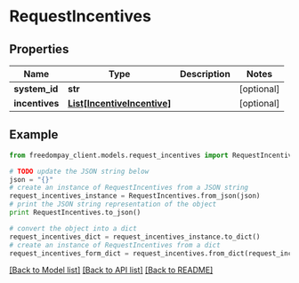 # RequestIncentives


## Properties
Name | Type | Description | Notes
------------ | ------------- | ------------- | -------------
**system_id** | **str** |  | [optional] 
**incentives** | [**List[IncentiveIncentive]**](IncentiveIncentive.md) |  | [optional] 

## Example

```python
from freedompay_client.models.request_incentives import RequestIncentives

# TODO update the JSON string below
json = "{}"
# create an instance of RequestIncentives from a JSON string
request_incentives_instance = RequestIncentives.from_json(json)
# print the JSON string representation of the object
print RequestIncentives.to_json()

# convert the object into a dict
request_incentives_dict = request_incentives_instance.to_dict()
# create an instance of RequestIncentives from a dict
request_incentives_form_dict = request_incentives.from_dict(request_incentives_dict)
```
[[Back to Model list]](../README.md#documentation-for-models) [[Back to API list]](../README.md#documentation-for-api-endpoints) [[Back to README]](../README.md)


